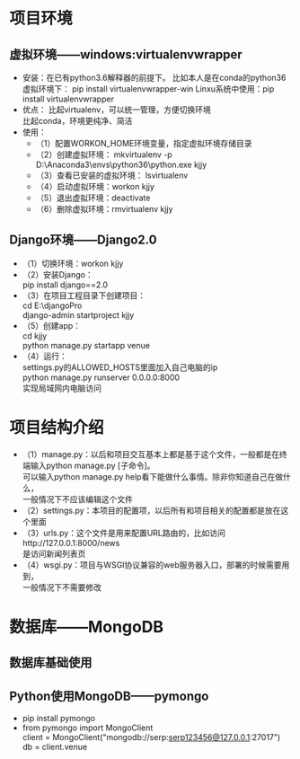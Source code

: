 # 项目环境
## 虚拟环境——windows:virtualenvwrapper
+ 安装：在已有python3.6解释器的前提下。
比如本人是在conda的python36虚拟环境下：
pip install virtualenvwrapper-win
Linxu系统中使用：pip install virtualenvwrapper
+ 优点：
比起virtualenv，可以统一管理，方便切换环境  
比起conda，环境更纯净、简洁
+ 使用：
    - （1）配置WORKON_HOME环境变量，指定虚拟环境存储目录
    - （2）创建虚拟环境：
    mkvirtualenv -p D:\Anaconda3\envs\python36\python.exe kjjy
    - （3）查看已安装的虚拟环境：
    lsvirtualenv
    - （4）启动虚拟环境：workon kjjy
    - （5）退出虚拟环境：deactivate
    - （6）删除虚拟环境：rmvirtualenv kjjy

## Django环境——Django2.0
+ （1）切换环境：workon kjjy
+ （2）安装Django：  
    pip install django==2.0  
+ （3）在项目工程目录下创建项目：  
    cd E:\djangoPro  
    django-admin startproject kjjy
+ （5）创建app：  
    cd kjjy  
    python manage.py startapp venue
+ （4）运行：  
  settings.py的ALLOWED_HOSTS里面加入自己电脑的ip  
  python manage.py runserver 0.0.0.0:8000  
  实现局域网内电脑访问
  
# 项目结构介绍
+ （1）manage.py：以后和项目交互基本上都是基于这个文件，一般都是在终端输入python manage.py [子命令]。  
可以输入python manage.py help看下能做什么事情。除非你知道自己在做什么，  
一般情况下不应该编辑这个文件
+ （2）settings.py：本项目的配置项，以后所有和项目相关的配置都是放在这个里面
+ （3）urls.py：这个文件是用来配置URL路由的，比如访问http://127.0.0.1:8000/news  
是访问新闻列表页
+ （4）wsgi.py：项目与WSGI协议兼容的web服务器入口，部署的时候需要用到，  
一般情况下不需要修改


# 数据库——MongoDB
## 数据库基础使用
## Python使用MongoDB——pymongo
+ pip install pymongo
+ from pymongo import MongoClient  
  client = MongoClient("mongodb://serp:serp123456@127.0.0.1:27017")  
  db = client.venue

